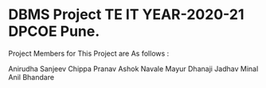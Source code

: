 # DBMS Project TE IT YEAR-2020-21 DPCOE Pune.

Project Members for This Project are As follows :

Anirudha Sanjeev Chippa
Pranav Ashok Navale
Mayur Dhanaji Jadhav
Minal Anil Bhandare 
